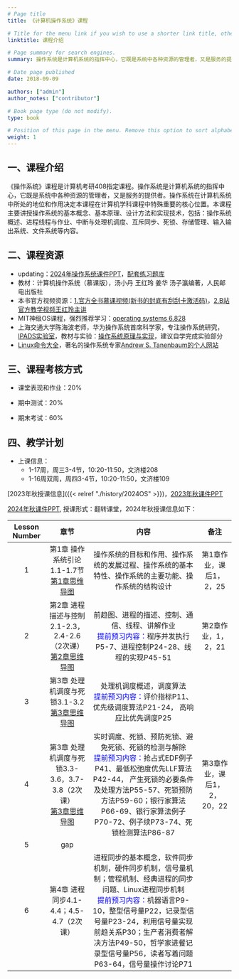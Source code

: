 ```yaml
---
# Page title
title: 《计算机操作系统》课程

# Title for the menu link if you wish to use a shorter link title, otherwise remove this option.
linktitle: 课程介绍

# Page summary for search engines.
summary: 操作系统是计算机系统的指挥中心，它既是系统中各种资源的管理者，又是服务的提供者。操作系统在计算机系统中所处的地位和作用决定本课程在计算机学科课程中特殊重要的核心位置。

# Date page published
date: 2018-09-09

authors: ["admin"]
author_notes: ["contributor"]

# Book page type (do not modify).
type: book

# Position of this page in the menu. Remove this option to sort alphabetically.
weight: 1
---
```


## 一、课程介绍 

《操作系统》课程是计算机考研408指定课程。操作系统是计算机系统的指挥中心，它既是系统中各种资源的管理者，又是服务的提供者。操作系统在计算机系统中所处的地位和作用决定本课程在计算机学科课程中特殊重要的核心位置。本课程主要讲授操作系统的基本概念、基本原理、设计方法和实现技术，包括：操作系统概述、进程线程与作业、中断与处理机调度、互斥同步、死锁、存储管理、输入输出系统、文件系统等内容。

## 二、课程资源

- updating：[2024年操作系统课件PPT](https://pan.baidu.com/s/1NQcS8-zCk3bhDMN4lgdDiw?pwd=p21f)，[配套练习题库](https://www.doc88.com/p-73247196945596.html)
- 教材：计算机操作系统（慕课版），汤小丹 王红玲 姜华 汤子瀛编著，人民邮电出版社
- 本书官方视频资源：[1.官方全书慕课视频(新书的封底有刮刮卡激活码)](https://www.rymooc.com/Course/show/714)，[2.B站官方教学视频王红玲主讲](https://www.bilibili.com/video/BV17h411B7yW/)
- MIT神级OS课程，强烈推荐学习：[operating systems 6.828](https://pdos.csail.mit.edu/6.828/2023/index.html) 
- 上海交通大学陈海波老师，华为操作系统首席科学家，专注操作系统研究，[IPADS实验室](https://ipads.se.sjtu.edu.cn/start)，教材与实验：[操作系统原理与实现](https://ipads.se.sjtu.edu.cn/ospi/)，建议自学完成实验部分
- [Linux命令大全](http://www.runoob.com/linux/linux-command-manual.html)，著名的操作系统专家[Andrew S. Tanenbaum的个人网站](http://www.cs.vu.nl/~ast/)

## 三、课程考核方式

- 课堂表现和作业：20%

- 期中测试：20%

- 期末考试：60%

## 四、教学计划
- 上课信息：
  - 1-17周，周三3-4节，10:20-11:50，文济楼208
  - 1-16周双周，周四3-4节，10:20-11:50，文济楼109

[2023年秋授课信息]({{< relref "./history/2024OS" >}})，[2023年秋课件PPT](https://pan.baidu.com/s/1qzxmW44K8OcAsm8T1Fjbrg?pwd=cvix)

[2024年秋课件PPT](https://pan.baidu.com/s/1NQcS8-zCk3bhDMN4lgdDiw?pwd=p21f), 授课形式：翻转课堂，2024年秋授课信息如下：

| Lesson Number |                             章节                             |                             内容                             |            备注             |
| :-----: | :----------------------------------------------------------: | :----------------------------------------------------------: | :-------------------------: |
|    1    | 第1章 操作系统引论1.1-1.7节 <br />[第1章思维导图](/courses/OperatingSystem/mindmap/chapter1.png) | 操作系统的目标和作用、操作系统的发展过程、操作系统的基本特性、操作系统的主要功能、操作系统的结构设计 |        第1章作业，课后1，2，25                     |
|    2    | 第2章 进程描述与控制 2.1-2.3，2.4-2.6（2次课）<br />[第2章思维导图](/courses/OperatingSystem/mindmap/chapter2.png) |      前趋图、进程的描述、控制、通信、线程、讲解作业 <br /> <font color="blue">提前预习内容：</font>程序并发执行P5-7、进程控制P24-28、线程的实现P45-51               |   第2章作业，1，2，21   |
|    3    | 第3章 处理机调度与死锁3.1-3.2<br />[第3章思维导图](/courses/OperatingSystem/mindmap/chapter3.png) |          处理机调度概述，调度算法<br /> <font color="blue">提前预习内容：</font>评价指标P11、优先级调度算法P21-24， 高响应比优先调度P25         |       |
|    4    | 第3章 处理机调度与死锁3.3-3.6，3.7-3.8（2次课）<br />[第3章思维导图](/courses/OperatingSystem/mindmap/chapter3.png) |          实时调度、死锁、预防死锁、避免死锁、死锁的检测与解除 <br /> <font color="blue">提前预习内容：</font>抢占式EDF例子P41、最低松弛度优先LLF算法P42-44， 产生死锁的必要条件及处理方法P55-57、死锁预防方法P59-60；银行家算法P66-69、银行家算法例子P70-72、例子续P73-74、死锁检测算法P86-87       |  第3章作业，课后1，2，20，22     |
|    5    | gap |                 |      |
|    6    | 第4章 进程同步4.1-4.4；4.5-4.7（2次课） |  进程同步的基本概念，软件同步机制，硬件同步机制，信号量机制；管程机制、经典进程的同步问题、Linux进程同步机制  <br /> <font color="blue">提前预习内容：</font>机器语言P9-10，整型信号量P22，记录型信号量P23-24，利用信号量实现前趋关系P30；生产者消费者解决方法P49-50，哲学家进餐记录型信号量P56，读者写着问题P63-64，信号量操作讨论P71             |      |

